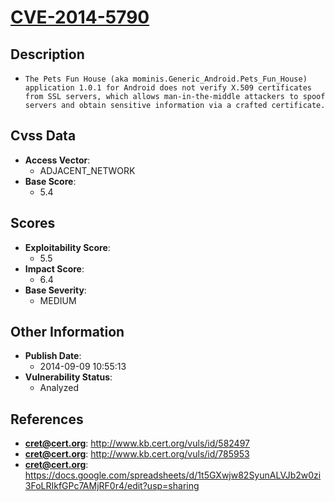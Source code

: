 
# [CVE-2014-5790](https://cve.mitre.org/cgi-bin/cvename.cgi?name=CVE-2014-5790)

## Description

- `The Pets Fun House (aka mominis.Generic_Android.Pets_Fun_House) application 1.0.1 for Android does not verify X.509 certificates from SSL servers, which allows man-in-the-middle attackers to spoof servers and obtain sensitive information via a crafted certificate.`

## Cvss Data

- **Access Vector**:
  - ADJACENT_NETWORK
- **Base Score**:
  - 5.4

## Scores

- **Exploitability Score**:
  - 5.5
- **Impact Score**:
  - 6.4
- **Base Severity**:
  - MEDIUM

## Other Information

- **Publish Date**:
  - 2014-09-09 10:55:13
- **Vulnerability Status**:
  - Analyzed

## References

- **cret@cert.org**: http://www.kb.cert.org/vuls/id/582497
- **cret@cert.org**: http://www.kb.cert.org/vuls/id/785953
- **cret@cert.org**: https://docs.google.com/spreadsheets/d/1t5GXwjw82SyunALVJb2w0zi3FoLRIkfGPc7AMjRF0r4/edit?usp=sharing
